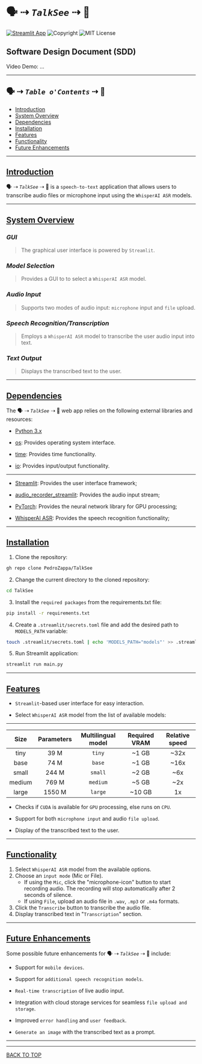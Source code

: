 # 🗣 ⇢ _`TalkSee`_  ⇢ 👀

[![Streamlit App](https://static.streamlit.io/badges/streamlit_badge_black_white.svg)](https://talksee.streamlit.app/)
![Copyright](https://img.shields.io/static/v1.svg?label=TalkSee%20%20v1.0.0%20&message=%20PZ%202023&labelColor=730DF2&color=000000)
![MIT License](https://img.shields.io/static/v1.svg?label=📜%20License&message=MIT&color=730DF2)



## Software Design Document (SDD)

Video Demo: <URL HERE> ...

___

## 🗣 ⇢ _`Table o'Contents`_ ⇢ 👀

- [Introduction](#introduction)
- [System Overview](#system-overview)
- [Dependencies](#dependencies)
- [Installation](#installation)
- [Features](#features)
- [Functionality](#functionality)
- [Future Enhancements](#future-enhancements)

___

## [Introduction](#table-ocontents)

🗣 ⇢ _`TalkSee`_  ⇢ 👀 is a `speech-to-text` application that allows users to transcribe audio files or microphone input using the `WhisperAI ASR` models.

___

## [System Overview](#table-ocontents)

### _GUI_

> The graphical user interface is powered by `Streamlit`.

### _Model Selection_

> Provides a GUI to to select a `WhisperAI ASR` model.

### _Audio Input_

> Supports two modes of audio input: `microphone` input and `file` upload.

### _Speech Recognition/Transcription_

> Employs a `WhisperAI ASR` model to transcribe the user audio input into text.

### _Text Output_

> Displays the transcribed text to the user.

___

## [Dependencies](#table-ocontents)

The 🗣 ⇢ _`TalkSee`_  ⇢ 👀 web app relies on the following external libraries and resources:

- [Python 3.x](https://www.python.org/downloads/)

- [os](https://docs.python.org/3/library/os.html): Provides operating system interface.

- [time](https://docs.python.org/3/library/time.html): Provides time functionality.

- [io](https://docs.python.org/3/library/io.html): Provides input/output functionality.

___

- [Streamlit](https://streamlit.io/): Provides the user interface framework;

- [audio_recorder_streamlit](https://pypi.org/project/audio-recorder-streamlit/): Provides the audio input stream;

- [PyTorch](https://pytorch.org/docs/stable/torch.html): Provides the neural network library for GPU processing;

- [WhisperAI ASR](https://github.com/openai/whisper): Provides the speech recognition functionality;

___

## [Installation](#table-ocontents)

1. Clone the repository:

```sh
gh repo clone PedroZappa/TalkSee
```

2. Change the current directory to the cloned repository:

```sh
cd TalkSee
```

3. Install the `required packages` from the requirements.txt file:

```sh
pip install -r requirements.txt
```

4. Create a `.streamlit/secrets.toml` file and add the desired path to `MODELS_PATH` variable:

```sh
touch .streamlit/secrets.toml | echo 'MODELS_PATH="models"' >> .streamlit/secrets.toml
```

5. Run Streamlit application:

```sh
streamlit run main.py
```

___

## [Features](#table-ocontents)

- `Streamlit`-based user interface for easy interaction.

- Select `WhisperAI ASR` model from the list of available models:

___

 |  Size  | Parameters | Multilingual model | Required VRAM | Relative speed |
 |:------:|:----------:|:------------------:|:-------------:|:--------------:|
 |  tiny  |    39 M    |       `tiny`       |     ~1 GB     |      ~32x      |
 |  base  |    74 M    |       `base`       |     ~1 GB     |      ~16x      |
 | small  |   244 M    |      `small`       |     ~2 GB     |      ~6x       |
 | medium |   769 M    |      `medium`      |     ~5 GB     |      ~2x       |
 | large  |   1550 M   |      `large`       |    ~10 GB     |       1x       |

- Checks if `CUDA` is available for `GPU` processing, else runs on `CPU`.

- Support for both `microphone input` and audio `file upload`.

- Display of the transcribed text to the user.

___

## [Functionality](#table-ocontents)

1. Select `WhisperAI ASR` model from the available options.
2. Choose an `input mode` (Mic or File).
    - If using the `Mic`, click the "microphone-icon" button to start recording audio. The recording will stop automatically after 2 seconds of silence.
    - If using `File`, upload an audio file in `.wav`, `.mp3` or `.m4a` formats.
3. Click the `Transcribe` button to transcribe the audio file.
4. Display transcribed text in "`Transcription`" section.

___

## [Future Enhancements](#table-ocontents)

Some possible future enhancements for 🗣 ⇢ _`TalkSee`_  ⇢ 👀 include:

- Support for `mobile devices`.

- Support for `additional speech recognition models`.

- `Real-time transcription` of live audio input.

- Integration with cloud storage services for seamless `file upload and storage`.

- Improved `error handling` and `user feedback`.

- `Generate an image` with the transcribed text as a prompt.

___

___

[BACK TO TOP](#top)
